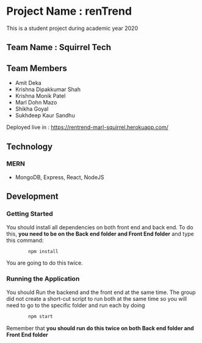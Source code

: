 # Project Name : renTrend
This is a student project during academic year 2020

## Team Name : Squirrel Tech
## Team Members
* Amit Deka
* Krishna Dipakkumar Shah
* Krishna Monik Patel
* Marl Dohn Mazo
* Shikha Goyal
* Sukhdeep Kaur Sandhu

Deployed live in : https://rentrend-marl-squirrel.herokuapp.com/

## Technology
### MERN 
* MongoDB, Express, React, NodeJS


## Development

### Getting Started
You should install all dependencies on both front end and back end.
To do this, **you need to be on the Back end folder and Front End folder** and type this command:

 ``` cmd
         npm install
 ```
You are going to do this twice.

### Running the Application
You should Run the backend and the front end at the same time. The group did not create a short-cut script to run both at the same time so you will need to go to the specific folder and run each by doing
 ``` cmd
         npm start
 ```
Remember that **you should run do this twice on both Back end folder and Front End folder**

